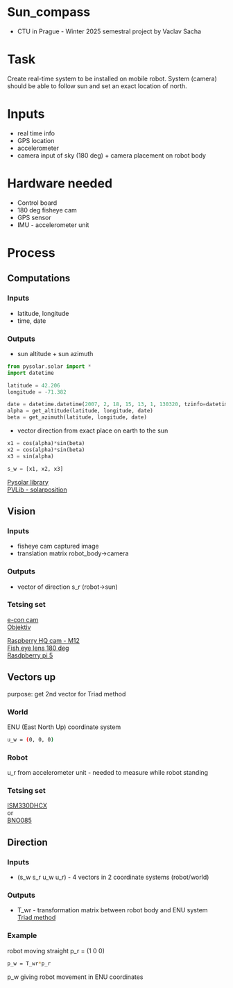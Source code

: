 # Sun_compass
- CTU in Prague - Winter 2025 semestral project by Vaclav Sacha

# Task
Create real-time system to be installed on mobile robot. System (camera) should be able to follow sun and set an exact location of north. 

# Inputs
- real time info
- GPS location
- accelerometer
- camera input of sky (180 deg) + camera placement on robot body

# Hardware needed
- Control board
- 180 deg fisheye cam
- GPS sensor
- IMU - accelerometer unit
# Process
## Computations
### Inputs
- latitude, longitude
- time, date

### Outputs
- sun altitude + sun azimuth 

```python
from pysolar.solar import *
import datetime

latitude = 42.206
longitude = -71.382

date = datetime.datetime(2007, 2, 18, 15, 13, 1, 130320, tzinfo=datetime.timezone.utc)
alpha = get_altitude(latitude, longitude, date)
beta = get_azimuth(latitude, longitude, date)
```
- vector direction from exact place on earth to the sun

```python
x1 = cos(alpha)*sin(beta)
x2 = cos(alpha)*sin(beta)
x3 = sin(alpha)

s_w = [x1, x2, x3]
```

[Pysolar library](https://pysolar.readthedocs.io/en/latest/)<br />
[PVLib - solarposition](https://pvlib-python.readthedocs.io/en/stable/reference/solarposition.html)
## Vision

### Inputs
- fisheye cam captured image
- translation matrix robot_body->camera
### Outputs
- vector of direction s_r (robot->sun)
### Tetsing set
[e-con cam](https://www.e-consystems.com/industrial-cameras/ar0234-usb3-global-shutter-camera.asp)<br />
[Objektiv](https://rpishop.cz/sirokouhle-objektivy/2808-arducam-17mm-f2-m12-objektiv-m25170h12.html?utm_source=google&utm_medium=cpc&utm_campaign=CZ-GS-No%2Funder%20index%20produkty&utm_id=21746766956&gad_source=1&gad_campaignid=21746766956&gbraid=0AAAAApAQKp1C6CxnpAR_PiTUvx5-ZkFq8&gclid=CjwKCAjwgeLHBhBuEiwAL5gNEWODSiVjbud9-QqEhCNyx2jn57uVTvGaEGmp_8_mULWh2CRNvubSbBoCBoIQAvD_BwE)<br />

[Raspberry HQ cam - M12](https://rpishop.cz/mipi-kamerove-moduly/5603-raspberry-pi-hq-camera-m12-mount.html?utm_source=google&utm_medium=cpc&utm_campaign=CZ-PMax-Raspberry%20Pi&utm_id=19691368073&gad_source=1&gad_campaignid=19691725348&gbraid=0AAAAApAQKp0wLMGZbLberkrktuDELLmqT&gclid=CjwKCAjw3tzHBhBREiwAlMJoUi85UexceyijH-CBFHmzGrSzuKT_8Cs40828wSok_U4as8vut44m9RoCqgQQAvD_BwE)<br />
[Fish eye lens 180 deg](https://botland.cz/objektivy-fotoaparatu-pro-raspberry-pi/17066-objektiv-fisheye-m12-156-mm-s-adapterem-pro-fotoaparat-raspberry-pi-arducam-ln031-5904422378349.html)<br />
[Rasdpberry pi 5](https://rpishop.cz/raspberry-pi-5/6498-raspberry-pi-5-8gb-ram.html) 

## Vectors up
purpose: get 2nd vector for Triad method
### World
ENU (East North Up) coordinate system
```bash
u_w = (0, 0, 0)
```
### Robot
u_r from accelerometer unit - needed to measure while robot standing

### Tetsing set
[ISM330DHCX](https://botland.cz/9dof-imu-senzory/16458-ism330dhcx-6dof-imu-3osy-akcelerometr-a-gyroskop-adafruit-4502-5904422344528.html)<br />
or <br />
[BNO085](https://botland.cz/9dof-imu-senzory/22113-bno085-9-dof-imu-fusion-breakout-3osy-akcelerometr-gyroskop-a-magnetometr-adafruit-4754.html)
## Direction
### Inputs 
- (s_w s_r u_w u_r) - 4 vectors in 2 coordinate systems (robot/world)
### Outputs
- T_wr - transformation matrix between robot body and ENU system<br />
[Triad method](https://en.wikipedia.org/wiki/Triad_method)<br />
### Example 
robot moving straight p_r = (1 0 0)
```bash
p_w = T_wr*p_r
```
p_w giving robot movement in ENU coordinates



